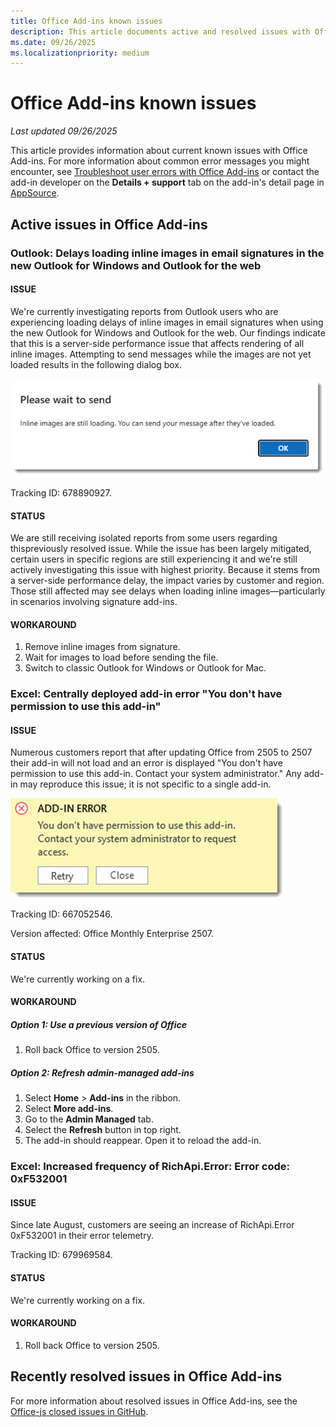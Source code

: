 ```yaml
---
title: Office Add-ins known issues
description: This article documents active and resolved issues with Office Add-ins.
ms.date: 09/26/2025
ms.localizationpriority: medium
---
```


# Office Add-ins known issues

_Last updated 09/26/2025_

This article provides information about current known issues with Office Add-ins. For more information about common error messages you might encounter, see [Troubleshoot user errors with Office Add-ins](/office/dev/add-ins/testing/testing-and-troubleshooting) or contact the add-in developer on the **Details + support** tab on the add-in's detail page in [AppSource](https://appsource.microsoft.com).

## Active issues in Office Add-ins

### Outlook: Delays loading inline images in email signatures in the new Outlook for Windows and Outlook for the web

#### ISSUE

We're currently investigating reports from Outlook users who are experiencing loading delays of inline images in email signatures when using the new Outlook for Windows and Outlook for the web. Our findings indicate that this is a server-side performance issue that affects rendering of all inline images. Attempting to send messages while the images are not yet loaded results in the following dialog box.

![Outlook images still loading error message.](../images/outlook-images-still-loading-error.png)

Tracking ID: 678890927.

#### STATUS

We are still receiving isolated reports from some users regarding thispreviously resolved issue. While the issue has been largely mitigated, certain users in specific regions are still experiencing it and we're still actively investigating this issue with highest priority. Because it stems from a server-side performance delay, the impact varies by customer and region. Those still affected may see delays when loading inline images—particularly in scenarios involving signature add-ins.

#### WORKAROUND

1. Remove inline images from signature.
1. Wait for images to load before sending the file.
1. Switch to classic Outlook for Windows or Outlook for Mac.

### Excel: Centrally deployed add-in error "You don't have permission to use this add-in"

#### ISSUE

Numerous customers report that after updating Office from 2505 to 2507 their add-in will not load and an error is displayed "You don't have permission to use this add-in. Contact your system administrator." Any add-in may reproduce this issue; it is not specific to a single add-in.

 ![Excel web add-in permissions error message.](../images/excel-web-add-in-permission-error.png)

Tracking ID: 667052546.

Version affected: Office Monthly Enterprise 2507.

#### STATUS

We're currently working on a fix.

#### WORKAROUND

##### Option 1: Use a previous version of Office

1. Roll back Office to version 2505.

##### Option 2: Refresh admin-managed add-ins

1. Select **Home** > **Add-ins** in the ribbon.
1. Select **More add-ins**.
1. Go to the **Admin Managed** tab.
1. Select the **Refresh** button in top right.
1. The add-in should reappear. Open it to reload the add-in.

### Excel: Increased frequency of RichApi.Error: Error code: 0xF532001

#### ISSUE

Since late August, customers are seeing an increase of RichApi.Error 0xF532001 in their error telemetry.

Tracking ID: 679969584.

#### STATUS

We're currently working on a fix.

#### WORKAROUND

1. Roll back Office to version 2505.

## Recently resolved issues in Office Add-ins

For more information about resolved issues in Office Add-ins, see the [Office-js closed issues in GitHub](https://github.com/OfficeDev/office-js/issues?q=is%3Aissue%20state%3Aclosed).
